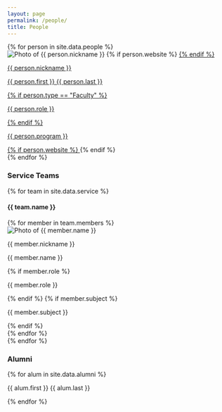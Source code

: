 ```yaml
---
layout: page
permalink: /people/
title: People
---
```


<div class="people-wrapper">
    {% for person in site.data.people %}
        <span style="display:none">{% increment people_count %}</span>
        <div class="person">
            <img class="person-pic" src="{{ person.pic }}" alt="Photo of {{ person.nickname }}">
            {% if person.website %}
            <a href="{{ person.website }}" target="_blank">
            {% endif %}
                <div class="person-details {{ person.type }}" id="{{ people_count }}" onmouseover="show({{ people_count }});" onmouseout="hide({{ people_count }});">
                    <p class="nickname is-visible">{{ person.nickname }}</p>
                    <div class="details">
                        <p class="details-fullname">{{ person.first }}&nbsp;{{ person.last }}</p>
                        {% if person.type == "Faculty" %}<p>{{ person.role }}</p>{% endif %}
                        <p>{{ person.program }}</p>
                    </div>
                </div>
            {% if person.website %}
            </a>
            {% endif %}
        </div>
    {% endfor %}
</div>

<h3 class="section-header">Service Teams</h3>
<div class="team-wrapper">
    {% for team in site.data.service %}
    <h4 class="section-header">{{ team.name }}</h4>
    <div class="people-wrapper">
        {% for member in team.members %}
            <span style="display:none">{% increment people_count %}</span>
            <div class="person">
                <img class="person-pic" src="{{ member.pic }}" alt="Photo of {{ member.name }}">
                <div class="person-details {{ member.type }}" id="{{ people_count }}" onmouseover="show({{ people_count }});" onmouseout="hide({{ people_count }});">
                    <p class="nickname is-visible">{{ member.nickname }}</p>
                    <div class="details">
                        <p class="details-fullname">{{ member.name }}</p>
                        {% if member.role %}<p>{{ member.role }}</p>{% endif %}
                        {% if member.subject %}<p>{{ member.subject }}</p>{% endif %}
                    </div>
                </div>
            </div>
        {% endfor %}
    </div>
    {% endfor %}
</div>

<h3 class="section-header">Alumni</h3>
<div class="alumni-wrapper">
    {% for alum in site.data.alumni %}
        <p>{{ alum.first }} {{ alum.last }}</p>
    {% endfor %}
</div>

<script>
    function show(element) {
        console.log(element);
        var person = document.getElementById(element);
        var details = person.getElementsByClassName("details");
        var nickname = person.getElementsByClassName("nickname");
 
        person.classList.add("is-visible");
        details[0].classList.add("is-visible");
        nickname[0].classList.remove("is-visible");
    }
    
    function hide(element) {
        var person = document.getElementById(element);
        var details = person.getElementsByClassName("details");
        var nickname = person.getElementsByClassName("nickname");
 
        person.classList.remove("is-visible");
        details[0].classList.remove("is-visible");
        nickname[0].classList.add("is-visible");
    }
</script>
